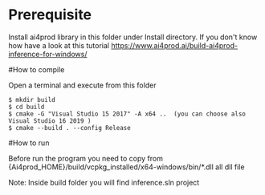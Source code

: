 # Prerequisite

Install ai4prod library in this folder under Install directory. If you don't know how have a look 
at this tutorial https://www.ai4prod.ai/build-ai4prod-inference-for-windows/

#How to compile

Open a terminal and execute from this folder

	$ mkdir build
	$ cd build
	$ cmake -G "Visual Studio 15 2017" -A x64 ..  (you can choose also Visual Studio 16 2019 )
	$ cmake --build . --config Release


#How to run

Before run the program you need to copy from {Ai4prod_HOME}/build/vcpkg_installed/x64-windows/bin/*.dll all dll file


Note: Inside build folder you will find inference.sln project
